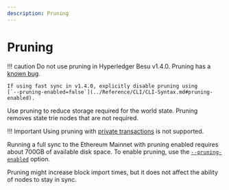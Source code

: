 ```yaml
---
description: Pruning
---
```


# Pruning

!!! caution
    Do not use pruning in Hyperledger Besu v1.4.0. Pruning has a
    [known bug](https://github.com/hyperledger/besu/blob/master/CHANGELOG.md#known-issues).

    If using fast sync in v1.4.0, explicitly disable pruning using
    [`--pruning-enabled=false`](../Reference/CLI/CLI-Syntax.md#pruning-enabled).

Use pruning to reduce storage required for the world state. Pruning removes state trie nodes that
are not required.

!!! Important
    Using pruning with [private transactions](Privacy/Privacy-Overview.md) is not supported.

Running a full sync to the Ethereum Mainnet with pruning enabled requires about 700GB of available
disk space. To enable pruning, use the
[`--pruning-enabled`](../Reference/CLI/CLI-Syntax.md#pruning-enabled) option.

Pruning might increase block import times, but it does not affect the ability of nodes to stay in
sync.
